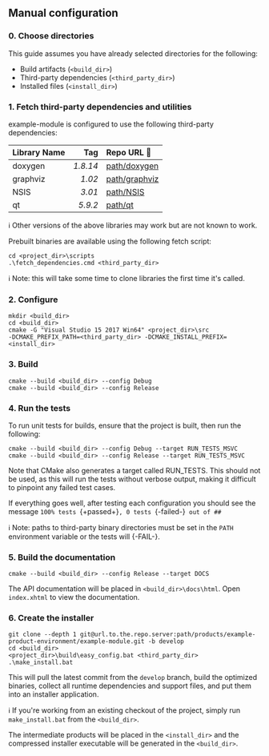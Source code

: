 ## Manual configuration  

### 0. Choose directories  
This guide assumes you have already selected directories for the following:  
* Build artifacts (`<build_dir>`)  
* Third-party dependencies (`<third_party_dir>`)  
* Installed files (`<install_dir>`)  

### 1. Fetch third-party dependencies and utilities
example-module is configured to use the following third-party dependencies:  
  
**Library Name**   | **Tag**  | **Repo URL** :link:
:--                | ---:     | :---
doxygen            | *1.8.14* | [path/doxygen](http://url.to.the.repo.server/path/doxygen)
graphviz           | *1.02*   | [path/graphviz](http://url.to.the.repo.server/path/graphviz/)
NSIS               | *3.01*   | [path/NSIS](http://url.to.the.repo.server/path/nsis)
qt                 | *5.9.2*  | [path/qt](http://url.to.the.repo.server/path/qt/)

:information_source: Other versions of the above libraries may work but are 
not known to work.

Prebuilt binaries are available using the following fetch script:
```batchfile
cd <project_dir>\scripts
.\fetch_dependencies.cmd <third_party_dir>
```  
:information_source: Note: this will take some time to clone libraries the 
first time it's called.

### 2. Configure
```batchfile
mkdir <build_dir>
cd <build_dir>
cmake -G "Visual Studio 15 2017 Win64" <project_dir>\src 
-DCMAKE_PREFIX_PATH=<third_party_dir> -DCMAKE_INSTALL_PREFIX=<install_dir>
```

### 3. Build
```batchfile
cmake --build <build_dir> --config Debug
cmake --build <build_dir> --config Release
```

### 4. Run the tests
To run unit tests for builds, ensure that the project is built, then run the 
following:
```batchfile
cmake --build <build_dir> --config Debug --target RUN_TESTS_MSVC
cmake --build <build_dir> --config Release --target RUN_TESTS_MSVC
```
Note that CMake also generates a target called RUN_TESTS. This should not be 
used, as this will run the tests without verbose output, making it difficult
to pinpoint any failed test cases.

If everything goes well, after testing each configuration you should see the 
message `100% tests `{+passed+}`, 0 tests `{-failed-}` out of ##`
  
:information_source: Note: paths to third-party binary directories must be set 
in the `PATH` environment variable or the tests will {-FAIL-}.  

### 5. Build the documentation
```batchfile
cmake --build <build_dir> --config Release --target DOCS
```
The API documentation will be placed in `<build_dir>\docs\html`. Open 
`index.xhtml` to view the documentation.

### 6. Create the installer
```batchfile
git clone --depth 1 git@url.to.the.repo.server:path/products/example-product-environment/example-module.git -b develop
cd <build_dir>
<project_dir>\build\easy_config.bat <third_party_dir>
.\make_install.bat
```
This will pull the latest commit from the `develop` branch, build the optimized 
binaries, collect all runtime dependencies and support files, and put them into
an installer application.  
  
:information_source: If you're working from an existing checkout of the 
project, simply run `make_install.bat` from the `<build_dir>`.  
  

The intermediate products will be placed in the `<install_dir>` and the 
compressed installer executable will be generated in the `<build_dir>`.  
